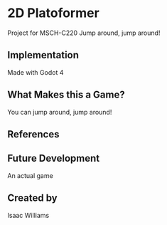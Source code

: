 # 2D Platoformer
Project for MSCH-C220
Jump around, jump around!

## Implementation

Made with Godot 4

## What Makes this a Game?

You can jump around, jump around!

## References

## Future Development

An actual game

## Created by

Isaac Williams
